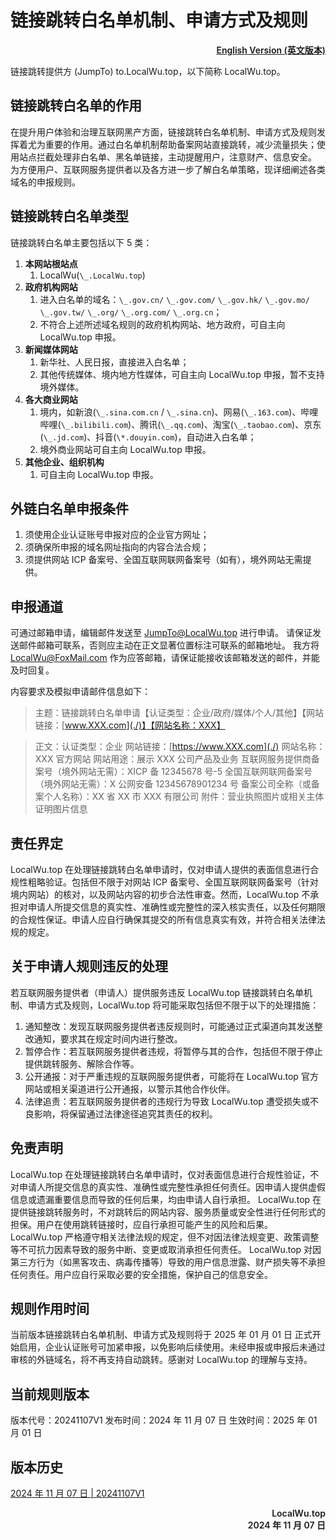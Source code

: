 # 链接跳转白名单机制、申请方式及规则

<p align="right" style="font-weight:600;">
<a href="./English">English Version (英文版本)</a>
</p>

链接跳转提供方 (JumpTo) to.LocalWu.top，以下简称 LocalWu.top。

## 链接跳转白名单的作用

在提升用户体验和治理互联网黑产方面，链接跳转白名单机制、申请方式及规则发挥着尤为重要的作用。通过白名单机制帮助备案网站直接跳转，减少流量损失；使用站点拦截处理非白名单、黑名单链接，主动提醒用户，注意财产、信息安全。
为方便用户、互联网服务提供者以及各方进一步了解白名单策略，现详细阐述各类域名的申报规则。

## 链接跳转白名单类型

链接跳转白名单主要包括以下 5 类：

1. **本网站根站点**
   1. LocalWu(`\_.LocalWu.top`)
2. **政府机构网站**
   1. 进入白名单的域名：`\_.gov.cn/` `\_.gov.com/` `\_.gov.hk/` `\_.gov.mo/` `\_.gov.tw/` `\_.org/` `\_.org.com/` `\_.org.cn`；
   2. 不符合上述所述域名规则的政府机构网站、地方政府，可自主向 LocalWu.top 申报。
3. **新闻媒体网站**
   1. 新华社、人民日报，直接进入白名单；
   2. 其他传统媒体、境内地方性媒体，可自主向 LocalWu.top 申报，暂不支持境外媒体。
4. **各大商业网站**
   1. 境内，如新浪(`\_.sina.com.cn` / `\_.sina.cn`)、网易(`\_.163.com`)、哔哩哔哩(`\_.bilibili.com`)、腾讯(`\_.qq.com`)、淘宝(`\_.taobao.com`)、京东(`\_.jd.com`)、抖音(`\*.douyin.com`)，自动进入白名单；
   2. 境外商业网站可自主向 LocalWu.top 申报。
5. **其他企业、组织机构**
   1. 可自主向 LocalWu.top 申报。

## 外链白名单申报条件

1. 须使用企业认证账号申报对应的企业官方网址；
2. 须确保所申报的域名网址指向的内容合法合规；
3. 须提供网站 ICP 备案号、全国互联网联网备案号（如有），境外网站无需提供。

## 申报通道

可通过邮箱申请，编辑邮件发送至 JumpTo@LocalWu.top 进行申请。
请保证发送邮件邮箱可联系，否则应主动在正文显著位置标注可联系的邮箱地址。
我方将 LocalWu@FoxMail.com 作为应答邮箱，请保证能接收该邮箱发送的邮件，并能及时回复。

内容要求及模拟申请邮件信息如下：

> 主题：链接跳转白名单申请【认证类型：企业/政府/媒体/个人/其他】【网站链接：[www.XXX.com](./)】【网站名称：XXX】

> 正文：认证类型：企业
> 网站链接：[https://www.XXX.com](./)
> 网站名称：XXX 官方网站
> 网站用途：展示 XXX 公司产品及业务
> 互联网服务提供商备案号（境外网站无需）：XICP 备 12345678 号-5
> 全国互联网联网备案号（境外网站无需）：X 公网安备 12345678901234 号
> 备案公司全称（或备案个人名称）：XX 省 XX 市 XXX 有限公司
> 附件：营业执照图片或相关主体证明图片信息

## 责任界定

LocalWu.top 在处理链接跳转白名单申请时，仅对申请人提供的表面信息进行合规性粗略验证。包括但不限于对网站 ICP 备案号、全国互联网联网备案号（针对境内网站）的核对，以及网站内容的初步合法性审查。然而，LocalWu.top 不承担对申请人所提交信息的真实性、准确性或完整性的深入核实责任，以及任何期限的合规性保证。申请人应自行确保其提交的所有信息真实有效，并符合相关法律法规的规定。

## 关于申请人规则违反的处理

若互联网服务提供者（申请人）提供服务违反 LocalWu.top 链接跳转白名单机制、申请方式及规则，LocalWu.top 将可能采取包括但不限于以下的处理措施：

1. 通知整改：发现互联网服务提供者违反规则时，可能通过正式渠道向其发送整改通知，要求其在规定时间内进行整改。
2. 暂停合作：若互联网服务提供者违规，将暂停与其的合作，包括但不限于停止提供跳转服务、解除合作等。
3. 公开通报：对于严重违规的互联网服务提供者，可能将在 LocalWu.top 官方网站或相关渠道进行公开通报，以警示其他合作伙伴。
4. 法律追责：若互联网服务提供者的违规行为导致 LocalWu.top 遭受损失或不良影响，将保留通过法律途径追究其责任的权利。

## 免责声明

LocalWu.top 在处理链接跳转白名单申请时，仅对表面信息进行合规性验证，不对申请人所提交信息的真实性、准确性或完整性承担任何责任。因申请人提供虚假信息或遗漏重要信息而导致的任何后果，均由申请人自行承担。
LocalWu.top 在提供链接跳转服务时，不对跳转后的网站内容、服务质量或安全性进行任何形式的担保。用户在使用跳转链接时，应自行承担可能产生的风险和后果。
LocalWu.top 严格遵守相关法律法规的规定，但不对因法律法规变更、政策调整等不可抗力因素导致的服务中断、变更或取消承担任何责任。
LocalWu.top 对因第三方行为（如黑客攻击、病毒传播等）导致的用户信息泄露、财产损失等不承担任何责任。用户应自行采取必要的安全措施，保护自己的信息安全。

## 规则作用时间

当前版本链接跳转白名单机制、申请方式及规则将于 2025 年 01 月 01 日 正式开始启用，企业认证账号可加紧申报，以免影响后续使用。未经申报或申报后未通过审核的外链域名，将不再支持自动跳转。感谢对 LocalWu.top 的理解与支持。

## 当前规则版本

版本代号：20241107V1
发布时间：2024 年 11 月 07 日
生效时间：2025 年 01 月 01 日

## 版本历史

[2024 年 11 月 07 日 | 20241107V1](./Version/V1)

<p align="right" style="font-weight:600;">
LocalWu.top
<br>
2024 年 11 月 07 日
</p>
